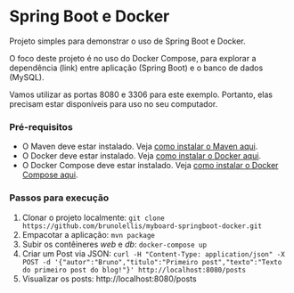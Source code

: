 # Spring Boot e Docker

Projeto simples para demonstrar o uso de Spring Boot e Docker. 

O foco deste projeto é no uso do Docker Compose, para explorar a dependência (link) entre aplicação (Spring Boot) e o banco de dados (MySQL).

Vamos utilizar as portas 8080 e 3306 para este exemplo. Portanto, elas precisam estar disponíveis para uso no seu computador.

### Pré-requisitos
- O Maven deve estar instalado. Veja [como instalar o Maven aqui](https://maven.apache.org/install.html).
- O Docker deve estar instalado. Veja [como instalar o Docker aqui](https://docs.docker.com/engine/installation/).
- O Docker Compose deve estar instalado. Veja [como instalar o Docker Compose aqui](https://docs.docker.com/compose/install/).

### Passos para execução
1. Clonar o projeto localmente: `git clone https://github.com/brunolellis/myboard-springboot-docker.git`
2. Empacotar a aplicação: `mvn package`
3. Subir os contêineres _web_ e _db_: `docker-compose up`
4. Criar um Post via JSON: `curl -H "Content-Type: application/json" -X POST -d '{"autor":"Bruno","titulo":"Primeiro post","texto":"Texto do primeiro post do blog!"}' http://localhost:8080/posts`
5. Visualizar os posts: http://localhost:8080/posts